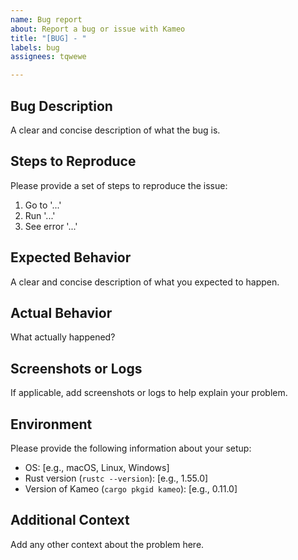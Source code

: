 ```yaml
---
name: Bug report
about: Report a bug or issue with Kameo
title: "[BUG] - "
labels: bug
assignees: tqwewe

---
```


## Bug Description
A clear and concise description of what the bug is.

## Steps to Reproduce
Please provide a set of steps to reproduce the issue:
1. Go to '...'
2. Run '...'
3. See error '...'

## Expected Behavior
A clear and concise description of what you expected to happen.

## Actual Behavior
What actually happened?

## Screenshots or Logs
If applicable, add screenshots or logs to help explain your problem.

## Environment
Please provide the following information about your setup:
- OS: [e.g., macOS, Linux, Windows]
- Rust version (`rustc --version`): [e.g., 1.55.0]
- Version of Kameo (`cargo pkgid kameo`): [e.g., 0.11.0]

## Additional Context
Add any other context about the problem here.

